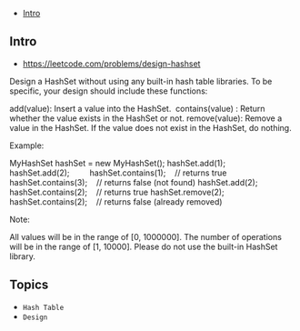 - [Intro](#intro)

## Intro

- https://leetcode.com/problems/design-hashset

Design a HashSet without using any built-in hash table libraries.
To be specific, your design should include these functions:

add(value): Insert a value into the HashSet. 
contains(value) : Return whether the value exists in the HashSet or not.
remove(value): Remove a value in the HashSet. If the value does not exist in the HashSet, do nothing.


Example:

MyHashSet hashSet = new MyHashSet();
hashSet.add(1);         
hashSet.add(2);         
hashSet.contains(1);    // returns true
hashSet.contains(3);    // returns false (not found)
hashSet.add(2);          
hashSet.contains(2);    // returns true
hashSet.remove(2);          
hashSet.contains(2);    // returns false (already removed)


Note:

All values will be in the range of [0, 1000000].
The number of operations will be in the range of [1, 10000].
Please do not use the built-in HashSet library.



## Topics

- `Hash Table`
- `Design`


